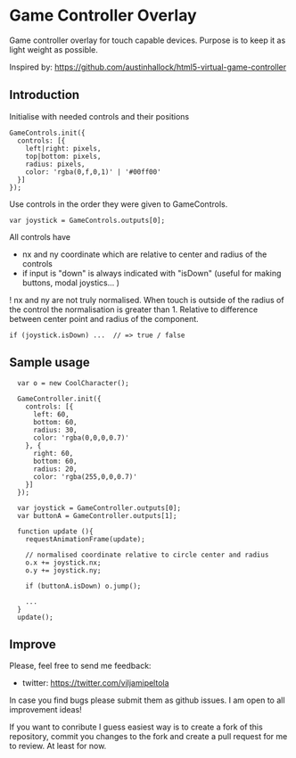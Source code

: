 # Game Controller Overlay

Game controller overlay for touch capable devices. Purpose is to keep it as light weight as possible. 

Inspired by: https://github.com/austinhallock/html5-virtual-game-controller

## Introduction

Initialise with needed controls and their positions

```
GameControls.init({
  controls: [{
    left|right: pixels,
    top|bottom: pixels,
    radius: pixels,
    color: 'rgba(0,f,0,1)' | '#00ff00'  
  }]
});
```

Use controls in the order they were given to GameControls.

```
var joystick = GameControls.outputs[0];
```

All controls have 
  * nx and ny coordinate which are relative to center and radius of the controls
  * if input is "down" is always indicated with "isDown" (useful for making buttons, modal joystics... )

! nx and ny are not truly normalised. When touch is outside of the radius of the control the normalisation is greater than 1. Relative to difference between center point and radius of the component.

```
if (joystick.isDown) ...  // => true / false
```


## Sample usage

``` 
  var o = new CoolCharacter();

  GameController.init({
    controls: [{
      left: 60,
      bottom: 60,
      radius: 30,
      color: 'rgba(0,0,0,0.7)'
    }, {
      right: 60,
      bottom: 60,
      radius: 20,
      color: 'rgba(255,0,0,0.7)'
    }]
  });

  var joystick = GameController.outputs[0];
  var buttonA = GameController.outputs[1];

  function update (){
    requestAnimationFrame(update);

    // normalised coordinate relative to circle center and radius
    o.x += joystick.nx; 
    o.y += joystick.ny;

    if (buttonA.isDown) o.jump();

    ...
  }
  update();

```

## Improve

Please, feel free to send me feedback:
  * twitter: https://twitter.com/viljamipeltola

In case you find bugs please submit them as github issues. I am open to all improvement ideas! 

If you want to conribute I guess easiest way is to create a fork of this repository, commit you changes to the fork and create a pull request for me to review. At least for now. 

